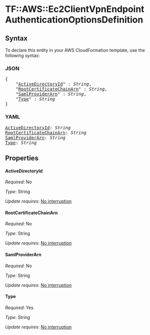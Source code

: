 # TF::AWS::Ec2ClientVpnEndpoint AuthenticationOptionsDefinition

## Syntax

To declare this entity in your AWS CloudFormation template, use the following syntax:

### JSON

<pre>
{
    "<a href="#activedirectoryid" title="ActiveDirectoryId">ActiveDirectoryId</a>" : <i>String</i>,
    "<a href="#rootcertificatechainarn" title="RootCertificateChainArn">RootCertificateChainArn</a>" : <i>String</i>,
    "<a href="#samlproviderarn" title="SamlProviderArn">SamlProviderArn</a>" : <i>String</i>,
    "<a href="#type" title="Type">Type</a>" : <i>String</i>
}
</pre>

### YAML

<pre>
<a href="#activedirectoryid" title="ActiveDirectoryId">ActiveDirectoryId</a>: <i>String</i>
<a href="#rootcertificatechainarn" title="RootCertificateChainArn">RootCertificateChainArn</a>: <i>String</i>
<a href="#samlproviderarn" title="SamlProviderArn">SamlProviderArn</a>: <i>String</i>
<a href="#type" title="Type">Type</a>: <i>String</i>
</pre>

## Properties

#### ActiveDirectoryId

_Required_: No

_Type_: String

_Update requires_: [No interruption](https://docs.aws.amazon.com/AWSCloudFormation/latest/UserGuide/using-cfn-updating-stacks-update-behaviors.html#update-no-interrupt)

#### RootCertificateChainArn

_Required_: No

_Type_: String

_Update requires_: [No interruption](https://docs.aws.amazon.com/AWSCloudFormation/latest/UserGuide/using-cfn-updating-stacks-update-behaviors.html#update-no-interrupt)

#### SamlProviderArn

_Required_: No

_Type_: String

_Update requires_: [No interruption](https://docs.aws.amazon.com/AWSCloudFormation/latest/UserGuide/using-cfn-updating-stacks-update-behaviors.html#update-no-interrupt)

#### Type

_Required_: Yes

_Type_: String

_Update requires_: [No interruption](https://docs.aws.amazon.com/AWSCloudFormation/latest/UserGuide/using-cfn-updating-stacks-update-behaviors.html#update-no-interrupt)

